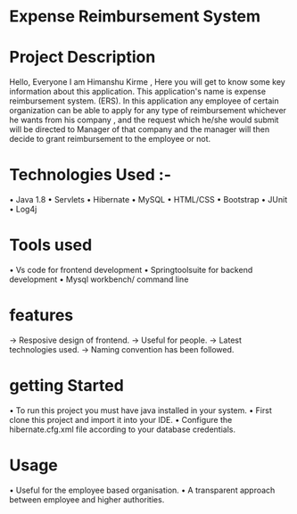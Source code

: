 # Expense Reimbursement System


# Project Description
Hello, Everyone I am Himanshu Kirme , 
Here you will get to know some key information about this application.
This application's name is expense reimbursement system. (ERS). 
In this application any employee of certain organization can be able to
apply for any type of reimbursement whichever he wants from his company , 
and the request which he/she would submit will be directed to Manager of that
company and the manager will then decide to grant reimbursement to the employee or not.
 
# Technologies Used :-
• Java 1.8
• Servlets
• Hibernate
• MySQL
• HTML/CSS
• Bootstrap
• JUnit
• Log4j

# Tools used
• Vs code for frontend development
• Springtoolsuite for backend development
• Mysql workbench/ command line

# features
-> Resposive design of frontend.
-> Useful for people.
-> Latest technologies used.
-> Naming convention has been followed.

# getting Started
• To run this project you must have java installed in your system.
• First clone this project and import it into your IDE.
•  Configure the hibernate.cfg.xml file according to your database credentials.

# Usage 
• Useful for the employee based organisation.
• A transparent approach  between employee and higher authorities.


